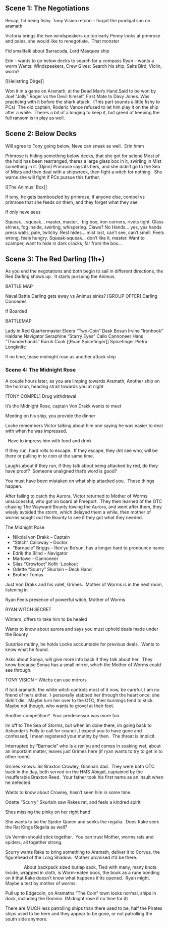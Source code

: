## Scene 1: The Negotiations

Recap, fid being fishy.
Tony Vision retcon – forgot the prodigal son on aramath

Victoria brings the two windspeakers up too early
Penny looks at primrose and pales, she would like to renegotiate.  That monster

Fid smalltalk about Barracuda, Lord Masques ship

Erin – wants to go below decks to search for a compass
Ryan – wants a worm
Wants: Windspeakers, Crew
Gives: Search his ship, Salts Bird, Violin, worm?

[[Hellstring Dirge]]

Won it in a game on Aramath, at the Dead Man’s Hand.Said to be won by Joel “Jolly” Roger vs the Devil himself, First Mate to Davy Jones. Was practicing with it before the shark attack.  (This part sounds a little fishy to PCs)  The old captain, Roderic Vance refused to let him play it on the ship after a while.  Theres a bit of a longing to keep it, but greed of keeping the full ransom is in play as well.

## Scene 2: Below Decks

Will agree to Tony going below, Neve can sneak as well.  Erin hmm

Primrose is hiding something below decks, that she got for selene  Most of the hold has been rearranged, theres a large glass box in it, swirling in Mist something in it. (Djinn) Primrose says its hers, and she didn’t go to the Sea of Mists and then deal with a shipwreck, then fight a witch for nothing.  She warns she will fight if PCs pursue this further.

[[The Animus' Box]]

If tony, he gets bamboozled by primrose, if anyone else, compel vs primrose that she feeds on them, and they forget what they see

If only neve sees

Squeak… squeak… master, master… big box, iron corners, rivets tight. Glass shines, fog inside, swirling, whispering. Claws? No Hands… yes, yes hands press walls, pale, twitchy. Rest hides… mist lost, can’t see, can’t smell. Feels wrong, feels hungry. Squeak-squeak… don’t like it, master. Want to scamper, want to hide in dark cracks, far from the box…

## Scene 3: The Red Darling (1h+)

As you end the negotations and both begin to sail in different directions, the Red Darling shows up.  It starts pursuing the Animus.

BATTLE MAP

Naval Battle
Darling gets away vs Animus sinks?
[GROUP OFFER] Darling Concedes

If Boarded

BATTLEMAP

Lady in Red
Quartermaster Eleera “Two-Coin” Dask
Bosun Irvine “Ironhook” Haldane
Navigator Seraphine “Starry Eyes” Callo
Cannoneer Hans “Thunderhands” Rurrik
Cook [[Roan Spicefinger]] Spicefinger
Pietra Longknife

If no time, tease midnight rose as another attack ship

### Scene 4: The Midnight Rose

A couple hours later, as you are limping towards Aramath, Another ship on the horizon, heading strait towards you at night.

[TONY COMPEL] Drug withdrawal

It’s the Midnight Rose, captain Von Drakk wants to meet

Meeting on his ship, you provide the dinner

Locke remembers Victor talking about him one saying he was easier to deal with when he was impressed.

 
Have to impress him with food and drink

If they run, hard rolls to escape.  If they escape, they dnt see who, will be there or pulling in to coin at the same time.

Laughs about if they run, if they talk about being attacked by red, do they have proof?  Someone unaligned that’s word is good?

You must have been mistaken on what ship attacked you.  These things happen.

After failing to catch the Aurora, Victor returned to Mother of Worms unsuccessful, who got on board at Freeport.  They then learned of the OTC chasing The Wayward Bounty towing the Aurora, and went after them, they wisely avoided the storm, which delayed them a while, then mother of worms sought out the Bounty to see if they got what they needed.

The Midnight Rose
- Nikolai von Drakk – Captain
- “Stitch” Calloway – Doctor
- “Barnacle” Briggs – Ren’yu Bo’sun, has a longer hard to pronounce name
- Edrik the Blind – Navigator
- Marlowe - Cannoneer
- Silas “Crowfoot” Kofit -Lookout
- Odette “Scurry” Skurlain – Deck Hand
- Brother Tomas

Just Von Drakk and his valet, Grimes.  Mother of Worms is in the next room, listening in

Ryan Feels presence of powerful witch, Mother of Worms

RYAN WITCH SECRET

Winters, offers to take him to be healed

Wants to know about aurora and says you must uphold deals made under the Bounty

Surprise mutiny, he holds Locke accountable for previous deals.  Wants to know what he found.

Asks about Sonya, will give more info back if they talk about her.  They know because Sonya has a small mirror, which the Mother of Worms could see through.

TONY VISION – Witchs can use mirrors

If told aramath, the white witch controls most of it now, be careful, I am no friend of hers either.  I personally stabbed her through the heart once, she didn’t die.  Maybe turn her over to the OTC, their burnings tend to stick.  Maybe not though, who wants to grovel at their feet.

Another competition?  Your predecessor was more fun.

Im off to The Sea of Storms, but when im done there, im going back to Ashander’s Folly to call for council, I expect you to have gone and confessed, I mean registered your mutiny by then.  The threat is implicit.

Interrupted by “Barnacle” who is a ren’yu and comes in soaking wet, about an important matter, leaves just Grimes here (if ryan wants to try to get in to other room)

Grimes knows: Sir Braxton Crowley, Gianna’s dad.  They were both OTC back in the day, both served on the HMS Abigail, captained by the insufferable Braxton Reed.  Your father took his first name as an insult when he defected.

Wants to know about Crowley, hasn’t seen him in some time.

Odette “Scurry” Skurlain saw Rakes rat, and feels a kindred spirit

Shes missing the pinky on her right hand

She wants to be the Spider Queen and seeks the regalia.  Does Rake seek the Rat Kings Regalia as well? 

Us Vermin should stick together.  You can trust Mother, worms rats and spiders, all together strong.

Scurry wants Rake to bring something to Aramath, deliver it to Corvus, the figurehead of the Long Shadow.  Mother promised it’d be there.

               About backpack sized burlap sack, Tied with many, many knots.  Inside, wrapped in cloth, is Worm-eaten book, the book as a rune bonding on it that Rake doesn’t know what happens if its opened.  Ryan might.  Maybe a test by mother of worms.

Pull up to Edgecoin, on Aramaths “The Coin” town looks normal, ships in dock, including the Domino  (Midnight rose if no time for it)

There are MUCH less patrolling ships than there used to be, half the Pirates ships used to be here and they appear to be gone, or not patrolling the south side anymore.